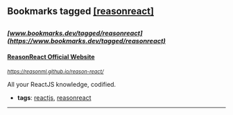 ## Bookmarks tagged [[reasonreact]](https://www.bookmarks.dev?q=[reasonreact])

_<sup><sup>[www.bookmarks.dev/tagged/reasonreact](https://www.bookmarks.dev/tagged/reasonreact)</sup></sup>_
---
#### [ReasonReact Official Website](https://reasonml.github.io/reason-react/)
_<sup>https://reasonml.github.io/reason-react/</sup>_

All your ReactJS knowledge, codified.
* **tags**: [reactjs](../tagged/reactjs.md), [reasonreact](../tagged/reasonreact.md)
---
